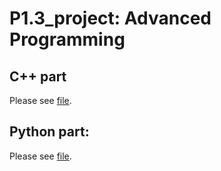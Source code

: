 # P1.3_project:  Advanced Programming

## C++ part

Please see [file](./c++/).

## Python part:

Please see [file](./python/).

